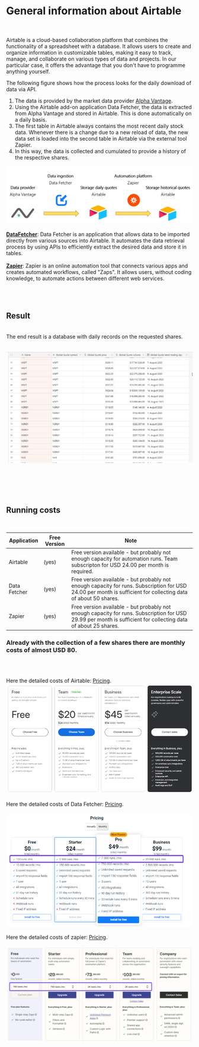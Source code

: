 # General information about Airtable
<br><br>
Airtable is a cloud-based collaboration platform that combines the functionality of a spreadsheet with a database. It allows users to create and organize information in customizable tables, making it easy to track, manage, and collaborate on various types of data and projects. In our particular case, it offers the advantage that you don't have to programme anything yourself.

The following figure shows how the process looks for the daily download of data via API.

1. The data is provided by the market data provider [Alpha Vantage](../00-Alpha_Vantage).
2. Using the Airtable add-on application Data Fetcher, the data is extracted from Alpha Vantage and stored in Airtable. This is done automatically on a daily basis.  
3. The first table in Airtable always contains the most recent daily stock data. Whenever there is a change due to a new reload of data, the new data set is loaded into the second table in Airtable via the external tool Zapier.
4. In this way, the data is collected and cumulated to provide a history of the respective shares. 

![Alt Image Text](./Images/Airtable_dataflow1.png "Dataflow")
<br><br>
**[DataFetcher](https://datafetcher.com/about)**: Data Fetcher is an application that allows data to be imported directly from various sources into Airtable. It automates the data retrieval process by using APIs to efficiently extract the desired data and store it in tables.
<br><br>
**[Zapier](https://zapier.com)**: Zapier is an online automation tool that connects various apps and creates automated workflows, called "Zaps". It allows users, without coding knowledge, to automate actions between different web services.
<br><br><br><br>

## Result
<br>
The end result is a database with daily records on the requested shares. 
<br><br>

![Alt Image Text](./Images/Airtable_Setup36.png "Setup36")

<br><br><br><br>

## Running costs
<br>

| Application  | Free Version  | Note          |
|-----------   |---------------|---------------|
| Airtable     | (yes)         | Free version available - but probably not enough capacity for automation runs. Team subscripton for USD 24.00 per month is required. |
| Data Fetcher | (yes)         | Free version available - but probably not enough capacity for runs. Subscription for USD 24.00 per month is sufficient for collecting data of about 50 shares.        |
| Zapier       | (yes)         | Free version available - but probably not enough capacity for runs. Subscription for USD 29.99 per month is sufficient for collecting data of about 25 shares.          |

### Already with the collection of a few shares there are monthly costs of almost USD 80.

<br><br>

Here the detailed costs of Airtable: [Pricing](https://airtable.com/pricing). 
<br>
![Alt Image Text](./Images/Airtable_Premium.png "Premium")
<br><br>
Here the detailed costs of Data Fetcher: [Pricing](https://datafetcher.com/).  
<br>
![Alt Image Text](./Images/Airtable_Setup9.png "Setup9")
<br><br>
Here the detailed costs of zapier: [Pricing](https://zapier.com/app/pricing).  
<br>
![Alt Image Text](./Images/Airtable_PremiumZapier.png "PremiumZapier")



